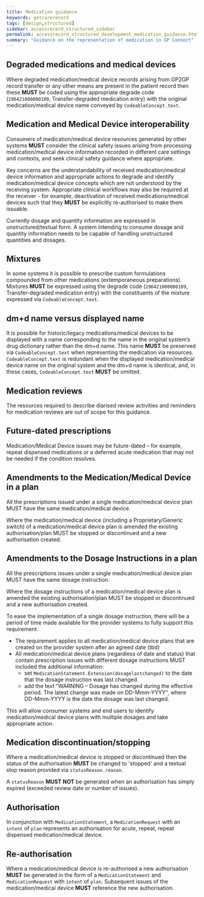 ```yaml
---
title: Medication guidance
keywords: getcarerecord
tags: [design,structured]
sidebar: accessrecord_structured_sidebar
permalink: accessrecord_structured_development_medication_guidance.html
summary: "Guidance on the representation of medication in GP Connect"
---
```

## Degraded medications and medical devices

Where degraded medication/medical device records arising from GP2GP record transfer or any other means are present in the patient record then these **MUST** be coded using the appropriate degrade code (`196421000000109`, Transfer-degraded medication entry) with the original medication/medical device name conveyed by `CodeableConcept.text`.

## Medication and Medical Device interoperability

Consumers of medication/medical device resources generated by other systems **MUST** consider the clinical safety issues arising from processing medication/medical device information recorded in different care settings and contexts, and seek clinical safety guidance where appropriate. 

Key concerns are the understandability of received medication/medical device information and appropriate actions to degrade and identify medication/medical device concepts which are not understood by the receiving system. Appropriate clinical workflows may also be required at the receiver - for example, deactivation of received medications/medical devices such that they **MUST** be explicitly re-authorised to make them issuable.

Currently dosage and quantity information are expressed in unstructured/textual form. A system intending to consume dosage and quantity information needs to be capable of handling unstructured quantities and dosages.

## Mixtures 

In some systems it is possible to prescribe custom formulations compounded from other medications (extemporaneous preparations). Mixtures **MUST** be expressed using the degrade code (`196421000000109`, Transfer-degraded medication entry) with the constituents of the mixture expressed via `CodeableConcept.text`.

## dm+d name versus displayed name

It is possible for historic/legacy medications/medical devices to be displayed with a name corresponding to the name in the original system’s drug dictionary rather than the dm+d name. This name **MUST** be preserved via `CodeableConcept.text` when representing the medication via resources. `CodeableConcept.text` is redundant when the displayed medication/medical device name on the original system and the dm+d name is identical, and, in these cases, `CodeableConcept.text` **MUST** be omitted.

## Medication reviews

The resources required to describe diarised review activities and reminders for medication reviews are out of scope for this guidance. 

## Future-dated prescriptions

Medication/Medical Device issues may be future-dated – for example, repeat dispensed medications or a deferred acute medication that may not be needed if the condition resolves.

## Amendments to the Medication/Medical Device in a plan

All the prescriptions issued under a single medication/medical device plan MUST have the same medication/medical device.

Where the medication/medical device (including a Proprietary/Generic switch) of a medication/medical device plan is amended the existing authorisation/plan MUST be stopped or discontinued and a new authorisation created.

## Amendments to the Dosage Instructions in a plan

All the prescriptions issues under a single medication/medical device plan MUST have the same dosage instruction.

Where the dosage instructions of a medication/medical device plan is amended the existing authorisation/plan MUST be stopped or discontinued and a new authorisation created.

To ease the implementation of a single dosage instruction, there will be a period of time made available for the provider systems to fully support this requirement. 

*	The requirement applies to all medication/medical device plans that are	created on the provider system after an agreed date (tbd)
*	All medication/medical device plans (regardless of date and status) that contain prescription issues with different dosage instructions MUST included the additional information:
    * set `MedicationStatement.Extension(dosagelastchanged)` to the date that the dosage instruction was last changed.
    * add the text "WARNING – Dosage has changed during the effective period. The latest change was made on DD-Mmm-YYYY", where DD-Mmm-YYYY is the date the dosage was last changed. 

This will allow consumer systems and end users to identify medication/medical device plans with multiple dosages and take appropriate action.


## Medication discontinuation/stopping

Where a medication/medical device is stopped or discontinued then the status of the authorisation **MUST** be changed to 'stopped' and a textual stop reason provided via `statusReason.reason`.

A `statusReason` **MUST NOT** be generated when an authorisation has simply expired (exceeded review date or number of issues).

## Authorisation 

In conjunction with `MedicationStatement`, a `MedicationRequest` with an `intent` of `plan` represents an authorisation for acute, repeat, repeat dispensed medication/medical device.

## Re-authorisation 

Where a medication/medical device is re-authorised a new authorisation **MUST** be generated in the form of a `MedicationStatement` and `MedicationRequest` with `intent` of `plan`. Subsequent issues of the medication/medical device **MUST** reference the new authorisation.

